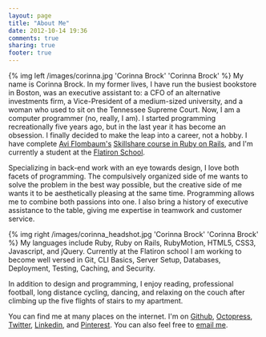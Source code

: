 ```yaml
---
layout: page
title: "About Me"
date: 2012-10-14 19:36
comments: true
sharing: true
footer: true
---
```

{% img left /images/corinna.jpg 'Corinna Brock' 'Corinna Brock' %}
My name is Corinna Brock.  In my former lives, I have run the busiest bookstore in Boston, was an executive assistant to: a CFO of an alternative investments firm, a Vice-President of a medium-sized university, and a woman who used to sit on the Tennessee Supreme Court. Now, I am a computer programmer (no, really, I am).  I started programming recreationally five years ago, but in the last year it has become an obsession. I finally decided to make the leap into a career, not a hobby. I have complete [Avi Flombaum's](http://www.linkedin.com/in/aviflombaum) [Skillshare course in Ruby on Rails](http://www.skillshare.com/Become-a-Ruby-on-Rails-Developer-An-Intensive-5-Week-Course/962578898), and I'm currently a student at the [Flatiron School](http://flatironschool.com).

Specializing in back-end work with an eye towards design, I love both facets of programming. The compulsively organized side of me wants to solve the problem in the best way possible, but the creative side of me wants it to be aesthetically pleasing at the same time. Programming allows me to combine both passions into one. I also bring a history of executive assistance to the table, giving me expertise in teamwork and customer service.

{% img right /images/corinna_headshot.jpg 'Corinna Brock' 'Corinna Brock' %}
My languages include Ruby, Ruby on Rails, RubyMotion, HTML5, CSS3, Javascript, and jQuery.  Currently at the Flatiron school I am working to become well versed in Git, CLI Basics, Server Setup, Databases, Deployment, Testing, Caching, and Security.

In addition to design and programming, I enjoy reading, professional football, long distance cycling, dancing, and relaxing on the couch after climbing up the five flights of stairs to my apartment.

You can find me at many places on the internet. I'm on [Github](http://github.cjbrock.com), [Octopress](http://cjbrock.github.com), [Twitter](http://twitter.com/cjnboston), [Linkedin](http://www.linkedin.com/profile/view?id=29204071), and [Pinterest](http://pinterest.com/cjnboston/). You can also feel free to [email me](mailto:corinna.brock@gmail.com).  